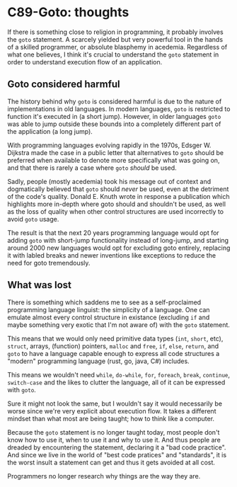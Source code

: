 # C89-Goto: thoughts

If there is something close to religion in programming, it probably involves
the `goto` statement. A scarcely yielded but very powerful tool in the hands of
a skilled programmer, or absolute blasphemy in acedemia. Regardless of what one
believes, I think it's crucial to understand the `goto` statement in order to
understand execution flow of an application.

## Goto considered harmful

The history behind why `goto` is considered harmful is due to the nature of
implementations in old languages. In modern languages, `goto` is restricted to
function it's executed in (a short jump). However, in older languages `goto`
was able to jump outside these bounds into a completely different part of the
application (a long jump).

With programming languages evolving rapidly in the 1970s, Edsger W. Dijkstra
made the case in a public letter that alternatives to `goto` should be
preferred when available to denote more specifically what was going on, and
that there is rarely a case where `goto` _should_ be used.

Sadly, people (mostly acedemia) took his message out of context and
dogmatically believed that `goto` should _never_ be used, even at the detriment
of the code's quality. Donald E. Knuth wrote in response a publication which
highlights more in-depth where goto should and shouldn't be used, as well as
the loss of quality when other control structures are used incorrectly to avoid
`goto` usage.

The result is that the next 20 years programming language would opt for adding
`goto` with short-jump functionality instead of long-jump, and starting around
2000 new languages would opt for excluding goto entirely, replacing it with
labled breaks and newer inventions like exceptions to reduce the need for goto
tremendously.

## What was lost

There is something which saddens me to see as a self-proclaimed programming
language linguist: the simplicity of a language. One can emulate almost every
control structure in existance (excluding `if` and maybe something very exotic
that I'm not aware of) with the `goto` statement.

This means that we would only need primitive data types (`int`, `short`, etc),
`struct`, arrays, (function) pointers, `malloc` and `free`, `if`, `else`,
`return`, and `goto` to have a language capable enough to express all code
structures a "modern" programming language (rust, go, java, C#) includes.

This means we wouldn't need `while`, `do-while`, `for`, `foreach`, `break`,
`continue`, `switch-case` and the likes to clutter the language, all of it can
be expressed with `goto`.

Sure it might not look the same, but I wouldn't say it would necessarily be
worse since we're very explicit about execution flow. It takes a different
mindset than what most are being taught; how to think like a computer.

Because the `goto` statement is no longer taught today, most people don't know
how to use it, when to use it and why to use it. And thus people are dreaded
by encountering the statement, declaring it a "bad code practice". And since we
live in the world of "best code pratices" and "standards", it is the worst
insult a statement can get and thus it gets avoided at all cost.

Programmers no longer research why things are the way they are.
